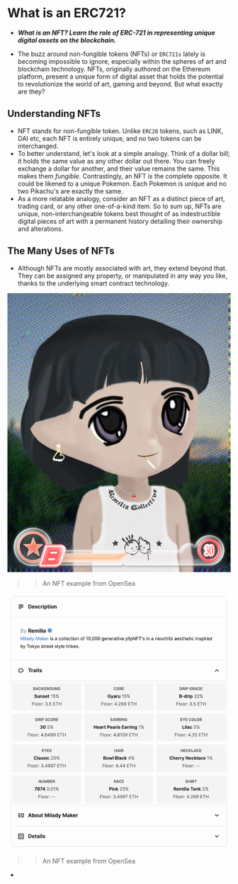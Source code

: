 # What is an ERC721?
- ***What is an NFT? Learn the role of ERC-721 in representing unique digital assets on the blockchain.***

- The buzz around non-fungible tokens (NFTs) or `ERC721s` lately is becoming impossible to ignore, especially within the spheres of art and blockchain technology. NFTs, originally authored on the Ethereum platform, present a unique form of digital asset that holds the potential to revolutionize the world of art, gaming and beyond. But what exactly are they?

## Understanding NFTs
- NFT stands for non-fungible token. Unlike `ERC20` tokens, such as LINK, DAI etc, each NFT is entirely unique, and no two tokens can be interchanged.
- To better understand, let's look at a simple analogy. Think of a dollar bill; it holds the same value as any other dollar out there. You can freely exchange a dollar for another, and their value remains the same. This makes them _fungible_. Contrastingly, an NFT is the complete opposite. It could be likened to a unique Pokemon. Each Pokemon is unique and no two Pikachu's are exactly the same.
- As a more relatable analogy, consider an NFT as a distinct piece of art, trading card, or any other one-of-a-kind item. So to sum up, NFTs are unique, non-interchangeable tokens best thought of as indestructible digital pieces of art with a permanent history detailing their ownership and alterations.

## The Many Uses of NFTs
- Although NFTs are mostly associated with art, they extend beyond that. They can be assigned any property, or manipulated in any way you like, thanks to the underlying smart contract technology.

![alt text](<Images/image copy 3.png>)

>> An NFT example from OpenSea

![alt text](<Images/image copy 2.png>)

>> An NFT example from OpenSea

- 